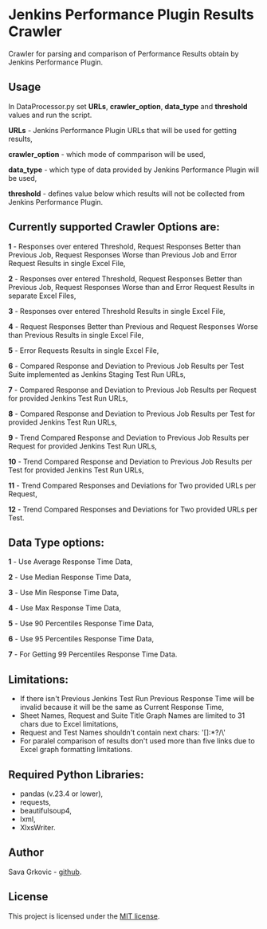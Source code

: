 # Jenkins Performance Plugin Results Crawler

Crawler for parsing and comparison of Performance Results obtain by Jenkins Performance Plugin.

## Usage

In DataProcessor.py set **URLs**, **crawler_option**, **data_type** and **threshold** values and run the script. 

**URLs** - Jenkins Performance Plugin URLs that will be used for getting results,

**crawler_option** - which mode of commparison will be used,

**data_type** - which type of data provided by Jenkins Performance Plugin will be used,

**threshold** - defines value below which results will not be collected from Jenkins Performance Plugin.

## Currently supported Crawler Options are:
        
 **1** - Responses over entered Threshold, Request Responses Better than Previous Job, 
            Request Responses Worse than Previous Job and Error Request Results in single Excel File,
                
 **2** - Responses over entered Threshold, Request Responses Better than Previous Job, 
            Request Responses Worse than and Error Request Results in separate Excel Files,
                
 **3** - Responses over entered Threshold Results in single Excel File,
            
 **4** - Request Responses Better than Previous and Request Responses Worse than Previous Results in single Excel File,
            
 **5** - Error Requests Results in single Excel File,
            
 **6** - Compared Response and Deviation to Previous Job Results per Test Suite implemented as Jenkins Staging Test Run URLs,
            
 **7** - Compared Response and Deviation to Previous Job Results per Request for provided Jenkins Test Run URLs,
        
 **8** - Compared Response and Deviation to Previous Job Results per Test for provided Jenkins Test Run URLs,
        
 **9** - Trend Compared Response and Deviation to Previous Job Results per Request for provided Jenkins Test Run URLs,
        
 **10** - Trend Compared Response and Deviation to Previous Job Results per Test for provided Jenkins Test Run URLs,
        
 **11** - Trend Compared Responses and Deviations for Two provided URLs per Request,
        
 **12** - Trend Compared Responses and Deviations for Two provided URLs per Test.
        
        
## Data Type options:
        
 **1** - Use Average Response Time Data,
        
 **2** - Use Median Response Time Data,
        
 **3** - Use Min Response Time Data,
        
 **4** - Use Max Response Time Data,
        
 **5** - Use 90 Percentiles Response Time Data,
        
 **6** - Use 95 Percentiles Response Time Data,
        
 **7** - For Getting 99 Percentiles Response Time Data.
        
## Limitations:
   
*  If there isn't Previous Jenkins Test Run Previous Response Time will be invalid because it will be the same as Current Response Time,
*  Sheet Names, Request and Suite Title Graph Names are limited to 31 chars due to Excel limitations,
*  Request and Test Names shouldn't contain next chars: '[]:*?/\\'
*  For paralel comparison of results don't used more than five links due to Excel graph formatting limitations.
        
## Required Python Libraries:
   
* pandas (v.23.4 or lower),
* requests,
* beautifulsoup4,
* lxml,
* XlxsWriter.
        
## Author

Sava Grkovic - [github](https://github.com/savagrk).

## License

This project is licensed under the [MIT license](/LICENSE).
